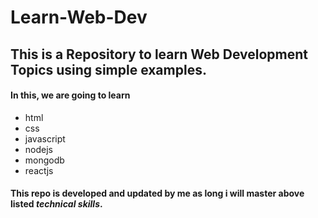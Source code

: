 # Learn-Web-Dev
## This is a Repository to learn Web Development Topics using simple examples.
#### In this, we are going to learn 
- html
- css
- javascript
- nodejs
- mongodb
- reactjs
#### This repo is **developed and updated** by me as long i will master above listed *technical skills*.
